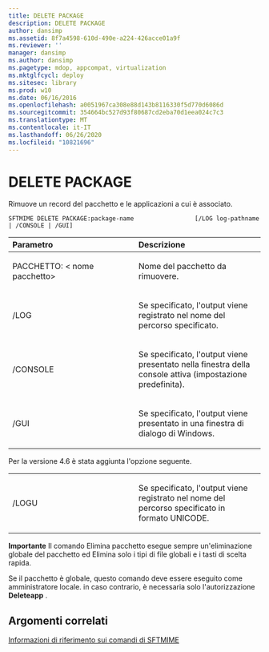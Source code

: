 ```yaml
---
title: DELETE PACKAGE
description: DELETE PACKAGE
author: dansimp
ms.assetid: 8f7a4598-610d-490e-a224-426acce01a9f
ms.reviewer: ''
manager: dansimp
ms.author: dansimp
ms.pagetype: mdop, appcompat, virtualization
ms.mktglfcycl: deploy
ms.sitesec: library
ms.prod: w10
ms.date: 06/16/2016
ms.openlocfilehash: a0051967ca308e88d143b8116330f5d770d6086d
ms.sourcegitcommit: 354664bc527d93f80687cd2eba70d1eea024c7c3
ms.translationtype: MT
ms.contentlocale: it-IT
ms.lasthandoff: 06/26/2020
ms.locfileid: "10821696"
---
```

# DELETE PACKAGE


Rimuove un record del pacchetto e le applicazioni a cui è associato.

`SFTMIME DELETE PACKAGE:package-name                 [/LOG log-pathname | /CONSOLE | /GUI]`

<table>
<colgroup>
<col width="50%" />
<col width="50%" />
</colgroup>
<thead>
<tr class="header">
<th align="left">Parametro</th>
<th align="left">Descrizione</th>
</tr>
</thead>
<tbody>
<tr class="odd">
<td align="left"><p>PACCHETTO: &lt; nome pacchetto&gt;</p></td>
<td align="left"><p>Nome del pacchetto da rimuovere.</p></td>
</tr>
<tr class="even">
<td align="left"><p>/LOG</p></td>
<td align="left"><p>Se specificato, l'output viene registrato nel nome del percorso specificato.</p></td>
</tr>
<tr class="odd">
<td align="left"><p>/CONSOLE</p></td>
<td align="left"><p>Se specificato, l'output viene presentato nella finestra della console attiva (impostazione predefinita).</p></td>
</tr>
<tr class="even">
<td align="left"><p>/GUI</p></td>
<td align="left"><p>Se specificato, l'output viene presentato in una finestra di dialogo di Windows.</p></td>
</tr>
</tbody>
</table>

 

Per la versione 4.6 è stata aggiunta l'opzione seguente.

<table>
<colgroup>
<col width="50%" />
<col width="50%" />
</colgroup>
<tbody>
<tr class="odd">
<td align="left"><p>/LOGU</p></td>
<td align="left"><p>Se specificato, l'output viene registrato nel nome del percorso specificato in formato UNICODE.</p></td>
</tr>
</tbody>
</table>

 

**Importante**  Il comando Elimina pacchetto esegue sempre un'eliminazione globale del pacchetto ed Elimina solo i tipi di file globali e i tasti di scelta rapida.

Se il pacchetto è globale, questo comando deve essere eseguito come amministratore locale. in caso contrario, è necessaria solo l'autorizzazione **Deleteapp** .

 

## Argomenti correlati


[Informazioni di riferimento sui comandi di SFTMIME](sftmime--command-reference.md)

 

 





